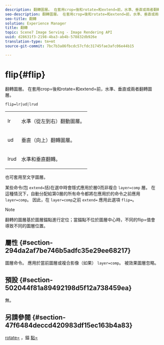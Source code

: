 ```yaml
---
description: 翻轉圖層。 在套用crop=後和rotate=和extend=前，水準、垂直或兩者翻轉圖層。
seo-description: 翻轉圖層。 在套用crop=後和rotate=和extend=前，水準、垂直或兩者翻轉圖層。
seo-title: 翻轉
solution: Experience Manager
title: 翻轉
topic: Scene7 Image Serving - Image Rendering API
uuid: d28631f3-2198-4ba3-ab4b-578832db926e
translation-type: tm+mt
source-git-commit: 7bc7b3a86fbcdc57cfdc31745fae3afc06e44b15

---
```



# flip{#flip}

翻轉圖層。 在套用crop=後和rotate=和extend=前，水準、垂直或兩者翻轉圖層。

`flip=lr|ud|lrud`

<table id="simpletable_072CA0E24B7146D48AEFD70E51E849C2"> 
 <tr class="strow"> 
  <td class="stentry"> <p> <span class="codeph"> lr </span> </p> </td> 
  <td class="stentry"> <p>水準（從左到右）翻動圖層。 </p> </td> 
 </tr> 
 <tr class="strow"> 
  <td class="stentry"> <p> <span class="codeph"> ud </span> </p> </td> 
  <td class="stentry"> <p>垂直（向上）翻轉圖層。 </p> </td> 
 </tr> 
 <tr class="strow"> 
  <td class="stentry"> <p> <span class="codeph"> lrud </span> </p> </td> 
  <td class="stentry"> <p>水準和垂直翻轉。 </p> </td> 
 </tr> 
</table>

也可套用至文字圖層。

某些命令(包 `extend=`括)在選中時會隱式應用於層0而非複合 `layer=comp` 層。 在這種情況下，自動分配給第0層的所有命令都將在應用於的命令之前應用 `layer=comp`。 因此，在 `layer=comp`之前 `extend=` 應用此選項 `flip=`。

>[!NOTE]
>
>翻轉的圖層基於圖層錨點進行定位；當錨點不位於圖層中心時，不同的flip=值會導致不同的圖層位置。

## 屬性 {#section-294da2af7be746b5adfc35e29ee68217}

圖層命令。 應用於當前圖層或複合影像（如果） `layer=comp`。 被效果圖層忽略。

## 預設 {#section-502044f81a89492198d5f12a738459ea}

無。

## 另請參閱 {#section-47f6484deccd420983df15ec163b4a83}

[rotate=](../../../../../is-api/http-ref/image-serving-api-ref/c-http-protocol-reference/c-command-reference/r-rotate.md#reference-12abb086635546ec9ec2e1a793dc1096) ，錨 [點=](../../../../../is-api/http-ref/image-serving-api-ref/c-http-protocol-reference/c-command-reference/r-anchor.md#reference-6661e548ab284b82828d8d94c8ddeb7c)
